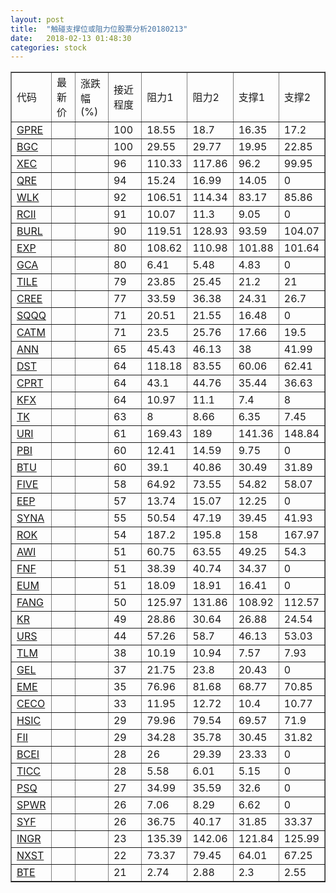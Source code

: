 ```yaml
---
layout: post
title:  "触碰支撑位或阻力位股票分析20180213"
date:   2018-02-13 01:48:30
categories: stock
---
```

<script type="text/javascript">
var stockList = []
stockList.push('gb_gpre');
stockList.push('gb_bgc');
stockList.push('gb_xec');
stockList.push('gb_qre');
stockList.push('gb_wlk');
stockList.push('gb_rcii');
stockList.push('gb_burl');
stockList.push('gb_exp');
stockList.push('gb_gca');
stockList.push('gb_tile');
stockList.push('gb_cree');
stockList.push('gb_sqqq');
stockList.push('gb_catm');
stockList.push('gb_ann');
stockList.push('gb_dst');
stockList.push('gb_cprt');
stockList.push('gb_kfx');
stockList.push('gb_tk');
stockList.push('gb_uri');
stockList.push('gb_pbi');
stockList.push('gb_btu');
stockList.push('gb_five');
stockList.push('gb_eep');
stockList.push('gb_syna');
stockList.push('gb_rok');
stockList.push('gb_awi');
stockList.push('gb_fnf');
stockList.push('gb_eum');
stockList.push('gb_fang');
stockList.push('gb_kr');
stockList.push('gb_urs');
stockList.push('gb_tlm');
stockList.push('gb_gel');
stockList.push('gb_eme');
stockList.push('gb_ceco');
stockList.push('gb_hsic');
stockList.push('gb_fii');
stockList.push('gb_bcei');
stockList.push('gb_ticc');
stockList.push('gb_psq');
stockList.push('gb_spwr');
stockList.push('gb_syf');
stockList.push('gb_ingr');
stockList.push('gb_nxst');
stockList.push('gb_bte');
</script>
<table border="1">
 <tr>
 <td>代码</td>
 <td>最新价</td>
 <td>涨跌幅(%)</td>
 <td>接近程度</td>
 <td>阻力1</td>
 <td>阻力2</td>
 <td>支撑1</td>
 <td>支撑2</td>
</tr>
  <tr id="gpre" class="red">
  <td><a href="http://stock.finance.sina.com.cn/usstock/quotes/GPRE.html" target="_blank">GPRE</a></td><td></td><td></td><td>100</td><td>18.55</td><td>18.7</td><td>16.35</td><td>17.2</td></tr>
  <tr id="bgc" class="red">
  <td><a href="http://stock.finance.sina.com.cn/usstock/quotes/BGC.html" target="_blank">BGC</a></td><td></td><td></td><td>100</td><td>29.55</td><td>29.77</td><td>19.95</td><td>22.85</td></tr>
  <tr id="xec" class="green">
  <td><a href="http://stock.finance.sina.com.cn/usstock/quotes/XEC.html" target="_blank">XEC</a></td><td></td><td></td><td>96</td><td>110.33</td><td>117.86</td><td>96.2</td><td>99.95</td></tr>
  <tr id="qre" class="red">
  <td><a href="http://stock.finance.sina.com.cn/usstock/quotes/QRE.html" target="_blank">QRE</a></td><td></td><td></td><td>94</td><td>15.24</td><td>16.99</td><td>14.05</td><td>0</td></tr>
  <tr id="wlk" class="red">
  <td><a href="http://stock.finance.sina.com.cn/usstock/quotes/WLK.html" target="_blank">WLK</a></td><td></td><td></td><td>92</td><td>106.51</td><td>114.34</td><td>83.17</td><td>85.86</td></tr>
  <tr id="rcii" class="red">
  <td><a href="http://stock.finance.sina.com.cn/usstock/quotes/RCII.html" target="_blank">RCII</a></td><td></td><td></td><td>91</td><td>10.07</td><td>11.3</td><td>9.05</td><td>0</td></tr>
  <tr id="burl" class="red">
  <td><a href="http://stock.finance.sina.com.cn/usstock/quotes/BURL.html" target="_blank">BURL</a></td><td></td><td></td><td>90</td><td>119.51</td><td>128.93</td><td>93.59</td><td>104.07</td></tr>
  <tr id="exp" class="green">
  <td><a href="http://stock.finance.sina.com.cn/usstock/quotes/EXP.html" target="_blank">EXP</a></td><td></td><td></td><td>80</td><td>108.62</td><td>110.98</td><td>101.88</td><td>101.64</td></tr>
  <tr id="gca" class="green">
  <td><a href="http://stock.finance.sina.com.cn/usstock/quotes/GCA.html" target="_blank">GCA</a></td><td></td><td></td><td>80</td><td>6.41</td><td>5.48</td><td>4.83</td><td>0</td></tr>
  <tr id="tile" class="red">
  <td><a href="http://stock.finance.sina.com.cn/usstock/quotes/TILE.html" target="_blank">TILE</a></td><td></td><td></td><td>79</td><td>23.85</td><td>25.45</td><td>21.2</td><td>21</td></tr>
  <tr id="cree" class="red">
  <td><a href="http://stock.finance.sina.com.cn/usstock/quotes/CREE.html" target="_blank">CREE</a></td><td></td><td></td><td>77</td><td>33.59</td><td>36.38</td><td>24.31</td><td>26.7</td></tr>
  <tr id="sqqq" class="red">
  <td><a href="http://stock.finance.sina.com.cn/usstock/quotes/SQQQ.html" target="_blank">SQQQ</a></td><td></td><td></td><td>71</td><td>20.51</td><td>21.55</td><td>16.48</td><td>0</td></tr>
  <tr id="catm" class="red">
  <td><a href="http://stock.finance.sina.com.cn/usstock/quotes/CATM.html" target="_blank">CATM</a></td><td></td><td></td><td>71</td><td>23.5</td><td>25.76</td><td>17.66</td><td>19.5</td></tr>
  <tr id="ann" class="red">
  <td><a href="http://stock.finance.sina.com.cn/usstock/quotes/ANN.html" target="_blank">ANN</a></td><td></td><td></td><td>65</td><td>45.43</td><td>46.13</td><td>38</td><td>41.99</td></tr>
  <tr id="dst" class="red">
  <td><a href="http://stock.finance.sina.com.cn/usstock/quotes/DST.html" target="_blank">DST</a></td><td></td><td></td><td>64</td><td>118.18</td><td>83.55</td><td>60.06</td><td>62.41</td></tr>
  <tr id="cprt" class="red">
  <td><a href="http://stock.finance.sina.com.cn/usstock/quotes/CPRT.html" target="_blank">CPRT</a></td><td></td><td></td><td>64</td><td>43.1</td><td>44.76</td><td>35.44</td><td>36.63</td></tr>
  <tr id="kfx" class="green">
  <td><a href="http://stock.finance.sina.com.cn/usstock/quotes/KFX.html" target="_blank">KFX</a></td><td></td><td></td><td>64</td><td>10.97</td><td>11.1</td><td>7.4</td><td>8</td></tr>
  <tr id="tk" class="red">
  <td><a href="http://stock.finance.sina.com.cn/usstock/quotes/TK.html" target="_blank">TK</a></td><td></td><td></td><td>63</td><td>8</td><td>8.66</td><td>6.35</td><td>7.45</td></tr>
  <tr id="uri" class="red">
  <td><a href="http://stock.finance.sina.com.cn/usstock/quotes/URI.html" target="_blank">URI</a></td><td></td><td></td><td>61</td><td>169.43</td><td>189</td><td>141.36</td><td>148.84</td></tr>
  <tr id="pbi" class="red">
  <td><a href="http://stock.finance.sina.com.cn/usstock/quotes/PBI.html" target="_blank">PBI</a></td><td></td><td></td><td>60</td><td>12.41</td><td>14.59</td><td>9.75</td><td>0</td></tr>
  <tr id="btu" class="red">
  <td><a href="http://stock.finance.sina.com.cn/usstock/quotes/BTU.html" target="_blank">BTU</a></td><td></td><td></td><td>60</td><td>39.1</td><td>40.86</td><td>30.49</td><td>31.89</td></tr>
  <tr id="five" class="red">
  <td><a href="http://stock.finance.sina.com.cn/usstock/quotes/FIVE.html" target="_blank">FIVE</a></td><td></td><td></td><td>58</td><td>64.92</td><td>73.55</td><td>54.82</td><td>58.07</td></tr>
  <tr id="eep" class="red">
  <td><a href="http://stock.finance.sina.com.cn/usstock/quotes/EEP.html" target="_blank">EEP</a></td><td></td><td></td><td>57</td><td>13.74</td><td>15.07</td><td>12.25</td><td>0</td></tr>
  <tr id="syna" class="green">
  <td><a href="http://stock.finance.sina.com.cn/usstock/quotes/SYNA.html" target="_blank">SYNA</a></td><td></td><td></td><td>55</td><td>50.54</td><td>47.19</td><td>39.45</td><td>41.93</td></tr>
  <tr id="rok" class="red">
  <td><a href="http://stock.finance.sina.com.cn/usstock/quotes/ROK.html" target="_blank">ROK</a></td><td></td><td></td><td>54</td><td>187.2</td><td>195.8</td><td>158</td><td>167.97</td></tr>
  <tr id="awi" class="red">
  <td><a href="http://stock.finance.sina.com.cn/usstock/quotes/AWI.html" target="_blank">AWI</a></td><td></td><td></td><td>51</td><td>60.75</td><td>63.55</td><td>49.25</td><td>54.3</td></tr>
  <tr id="fnf" class="red">
  <td><a href="http://stock.finance.sina.com.cn/usstock/quotes/FNF.html" target="_blank">FNF</a></td><td></td><td></td><td>51</td><td>38.39</td><td>40.74</td><td>34.37</td><td>0</td></tr>
  <tr id="eum" class="red">
  <td><a href="http://stock.finance.sina.com.cn/usstock/quotes/EUM.html" target="_blank">EUM</a></td><td></td><td></td><td>51</td><td>18.09</td><td>18.91</td><td>16.41</td><td>0</td></tr>
  <tr id="fang" class="green">
  <td><a href="http://stock.finance.sina.com.cn/usstock/quotes/FANG.html" target="_blank">FANG</a></td><td></td><td></td><td>50</td><td>125.97</td><td>131.86</td><td>108.92</td><td>112.57</td></tr>
  <tr id="kr" class="green">
  <td><a href="http://stock.finance.sina.com.cn/usstock/quotes/KR.html" target="_blank">KR</a></td><td></td><td></td><td>49</td><td>28.86</td><td>30.64</td><td>26.88</td><td>24.54</td></tr>
  <tr id="urs" class="green">
  <td><a href="http://stock.finance.sina.com.cn/usstock/quotes/URS.html" target="_blank">URS</a></td><td></td><td></td><td>44</td><td>57.26</td><td>58.7</td><td>46.13</td><td>53.03</td></tr>
  <tr id="tlm" class="green">
  <td><a href="http://stock.finance.sina.com.cn/usstock/quotes/TLM.html" target="_blank">TLM</a></td><td></td><td></td><td>38</td><td>10.19</td><td>10.94</td><td>7.57</td><td>7.93</td></tr>
  <tr id="gel" class="green">
  <td><a href="http://stock.finance.sina.com.cn/usstock/quotes/GEL.html" target="_blank">GEL</a></td><td></td><td></td><td>37</td><td>21.75</td><td>23.8</td><td>20.43</td><td>0</td></tr>
  <tr id="eme" class="red">
  <td><a href="http://stock.finance.sina.com.cn/usstock/quotes/EME.html" target="_blank">EME</a></td><td></td><td></td><td>35</td><td>76.96</td><td>81.68</td><td>68.77</td><td>70.85</td></tr>
  <tr id="ceco" class="red">
  <td><a href="http://stock.finance.sina.com.cn/usstock/quotes/CECO.html" target="_blank">CECO</a></td><td></td><td></td><td>33</td><td>11.95</td><td>12.72</td><td>10.4</td><td>10.77</td></tr>
  <tr id="hsic" class="green">
  <td><a href="http://stock.finance.sina.com.cn/usstock/quotes/HSIC.html" target="_blank">HSIC</a></td><td></td><td></td><td>29</td><td>79.96</td><td>79.54</td><td>69.57</td><td>71.9</td></tr>
  <tr id="fii" class="green">
  <td><a href="http://stock.finance.sina.com.cn/usstock/quotes/FII.html" target="_blank">FII</a></td><td></td><td></td><td>29</td><td>34.28</td><td>35.78</td><td>30.45</td><td>31.82</td></tr>
  <tr id="bcei" class="red">
  <td><a href="http://stock.finance.sina.com.cn/usstock/quotes/BCEI.html" target="_blank">BCEI</a></td><td></td><td></td><td>28</td><td>26</td><td>29.39</td><td>23.33</td><td>0</td></tr>
  <tr id="ticc" class="red">
  <td><a href="http://stock.finance.sina.com.cn/usstock/quotes/TICC.html" target="_blank">TICC</a></td><td></td><td></td><td>28</td><td>5.58</td><td>6.01</td><td>5.15</td><td>0</td></tr>
  <tr id="psq" class="red">
  <td><a href="http://stock.finance.sina.com.cn/usstock/quotes/PSQ.html" target="_blank">PSQ</a></td><td></td><td></td><td>27</td><td>34.99</td><td>35.59</td><td>32.6</td><td>0</td></tr>
  <tr id="spwr" class="green">
  <td><a href="http://stock.finance.sina.com.cn/usstock/quotes/SPWR.html" target="_blank">SPWR</a></td><td></td><td></td><td>26</td><td>7.06</td><td>8.29</td><td>6.62</td><td>0</td></tr>
  <tr id="syf" class="red">
  <td><a href="http://stock.finance.sina.com.cn/usstock/quotes/SYF.html" target="_blank">SYF</a></td><td></td><td></td><td>26</td><td>36.75</td><td>40.17</td><td>31.85</td><td>33.37</td></tr>
  <tr id="ingr" class="green">
  <td><a href="http://stock.finance.sina.com.cn/usstock/quotes/INGR.html" target="_blank">INGR</a></td><td></td><td></td><td>23</td><td>135.39</td><td>142.06</td><td>121.84</td><td>125.99</td></tr>
  <tr id="nxst" class="red">
  <td><a href="http://stock.finance.sina.com.cn/usstock/quotes/NXST.html" target="_blank">NXST</a></td><td></td><td></td><td>22</td><td>73.37</td><td>79.45</td><td>64.01</td><td>67.25</td></tr>
  <tr id="bte" class="green">
  <td><a href="http://stock.finance.sina.com.cn/usstock/quotes/BTE.html" target="_blank">BTE</a></td><td></td><td></td><td>21</td><td>2.74</td><td>2.88</td><td>2.3</td><td>2.55</td></tr>
</table>
